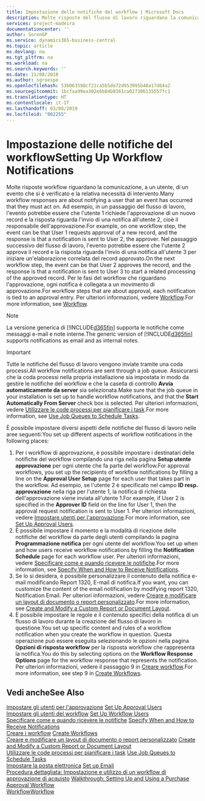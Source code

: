 ```yaml
---
title: Impostazione delle notifiche del workflow | Microsoft Docs
description: Molte risposte del flusso di lavoro riguardano la comunicazione, a un utente, di un evento che si è verificato e la relativa necessità di intervento. Ad esempio, in un passaggio del flusso di lavoro, l'evento potrebbe essere che l'utente 1 richiede l'approvazione di un nuovo record e la risposta riguarda l'invio di una notifica all'utente 2, cioè il responsabile dell'approvazione. Nel passaggio successivo del flusso di lavoro, l'evento potrebbe essere che l'utente 2 approva il record e la risposta riguarda l'invio di una notifica all'utente 3 per iniziare un'elaborazione correlata del record approvato. Per le fasi del workflow che riguardano l'approvazione, ogni notifica è collegata a un movimento di approvazione.
services: project-madeira
documentationcenter: ''
author: SorenGP
ms.service: dynamics365-business-central
ms.topic: article
ms.devlang: na
ms.tgt_pltfrm: na
ms.workload: na
ms.search.keywords: ''
ms.date: 11/08/2018
ms.author: sgroespe
ms.openlocfilehash: 53b063598cf21ca5b5de72d953995b48a17d64a2
ms.sourcegitcommit: 1bcfaa99ea302e6b84b8361ca02730b135557fc1
ms.translationtype: HT
ms.contentlocale: it-IT
ms.lasthandoff: 03/08/2019
ms.locfileid: "802255"
---
```

# <a name="setting-up-workflow-notifications"></a><span data-ttu-id="6cef6-106">Impostazione delle notifiche del workflow</span><span class="sxs-lookup"><span data-stu-id="6cef6-106">Setting Up Workflow Notifications</span></span>
<span data-ttu-id="6cef6-107">Molte risposte workflow riguardano la comunicazione, a un utente, di un evento che si è verificato e la relativa necessità di intervento.</span><span class="sxs-lookup"><span data-stu-id="6cef6-107">Many workflow responses are about notifying a user that an event has occurred that they must act on.</span></span> <span data-ttu-id="6cef6-108">Ad esempio, in un passaggio del flusso di lavoro, l'evento potrebbe essere che l'utente 1 richiede l'approvazione di un nuovo record e la risposta riguarda l'invio di una notifica all'utente 2, cioè il responsabile dell'approvazione.</span><span class="sxs-lookup"><span data-stu-id="6cef6-108">For example, on one workflow step, the event can be that User 1 requests approval of a new record, and the response is that a notification is sent to User 2, the approver.</span></span> <span data-ttu-id="6cef6-109">Nel passaggio successivo del flusso di lavoro, l'evento potrebbe essere che l'utente 2 approva il record e la risposta riguarda l'invio di una notifica all'utente 3 per iniziare un'elaborazione correlata del record approvato.</span><span class="sxs-lookup"><span data-stu-id="6cef6-109">On the next workflow step, the event can be that User 2 approves the record, and the response is that a notification is sent to User 3 to start a related processing of the approved record.</span></span> <span data-ttu-id="6cef6-110">Per le fasi del workflow che riguardano l'approvazione, ogni notifica è collegata a un movimento di approvazione.</span><span class="sxs-lookup"><span data-stu-id="6cef6-110">For workflow steps that are about approval, each notification is tied to an approval entry.</span></span> <span data-ttu-id="6cef6-111">Per ulteriori informazioni, vedere [Workflow](across-workflow.md).</span><span class="sxs-lookup"><span data-stu-id="6cef6-111">For more information, see [Workflow](across-workflow.md).</span></span>  

> [!NOTE]  
>  <span data-ttu-id="6cef6-112">La versione generica di [!INCLUDE[d365fin](includes/d365fin_md.md)] supporta le notifiche come messaggi e-mail e note interne.</span><span class="sxs-lookup"><span data-stu-id="6cef6-112">The generic version of [!INCLUDE[d365fin](includes/d365fin_md.md)] supports notifications as email and as internal notes.</span></span>  

> [!IMPORTANT]  
>  <span data-ttu-id="6cef6-113">Tutte le notifiche del flusso di lavoro vengono inviate tramite una coda processi.</span><span class="sxs-lookup"><span data-stu-id="6cef6-113">All workflow notifications are sent through a job queue.</span></span> <span data-ttu-id="6cef6-114">Assicurarsi che la coda processi nella propria installazione sia impostata in modo da gestire le notifiche del workflow e che la casella di controllo **Avvia automaticamente da server** sia selezionata.</span><span class="sxs-lookup"><span data-stu-id="6cef6-114">Make sure that the job queue in your installation is set up to handle workflow notifications, and that the **Start Automatically From Server** check box is selected.</span></span> <span data-ttu-id="6cef6-115">Per ulteriori informazioni, vedere [Utilizzare le code processi per pianificare i task](admin-job-queues-schedule-tasks.md).</span><span class="sxs-lookup"><span data-stu-id="6cef6-115">For more information, see [Use Job Queues to Schedule Tasks](admin-job-queues-schedule-tasks.md).</span></span>

<span data-ttu-id="6cef6-116">È possibile impostare diversi aspetti delle notifiche del flusso di lavoro nelle aree seguenti:</span><span class="sxs-lookup"><span data-stu-id="6cef6-116">You set up different aspects of workflow notifications in the following places:</span></span>  

1.  <span data-ttu-id="6cef6-117">Per i workflow di approvazione, è possibile impostare i destinatari delle notifiche del workflow compilando una riga nella pagina **Setup utente approvazione** per ogni utente che fa parte del workflow.</span><span class="sxs-lookup"><span data-stu-id="6cef6-117">For approval workflows, you set up the recipients of workflow notifications by filling a line on the **Approval User Setup** page for each user that takes part in the workflow.</span></span> <span data-ttu-id="6cef6-118">Ad esempio, se l'utente 2 è specificato nel campo **ID resp. approvazione** nella riga per l'utente 1, la notifica di richiesta dell'approvazione viene inviata all'utente 1.</span><span class="sxs-lookup"><span data-stu-id="6cef6-118">For example, if User 2 is specified in the **Approver ID** field on the line for User 1, then the approval request notification is sent to User 1.</span></span> <span data-ttu-id="6cef6-119">Per ulteriori informazioni, vedere [Impostare utenti per l'approvazione](across-how-to-set-up-approval-users.md).</span><span class="sxs-lookup"><span data-stu-id="6cef6-119">For more information, see [Set Up Approval Users](across-how-to-set-up-approval-users.md).</span></span>  
2.  <span data-ttu-id="6cef6-120">È possibile impostare il momento e la modalità di ricezione delle notifiche del workflow da parte degli utenti compilando la pagina **Programmazione notifica** per ogni utente del workflow.</span><span class="sxs-lookup"><span data-stu-id="6cef6-120">You set up when and how users receive workflow notifications by filling the **Notification Schedule** page for each workflow user.</span></span> <span data-ttu-id="6cef6-121">Per ulteriori informazioni, vedere [Specificare come e quando ricevere le notifiche](across-how-to-specify-when-and-how-to-receive-notifications.md).</span><span class="sxs-lookup"><span data-stu-id="6cef6-121">For more information, see [Specify When and How to Receive Notifications](across-how-to-specify-when-and-how-to-receive-notifications.md).</span></span>  
3.  <span data-ttu-id="6cef6-122">Se lo si desidera, è possibile personalizzare il contenuto della notifica e-mail modificando Report 1320, E-mail di notifica.</span><span class="sxs-lookup"><span data-stu-id="6cef6-122">If you want, you can customize the content of the email notification by modifying report 1320, Notification Email.</span></span> <span data-ttu-id="6cef6-123">Per ulteriori informazioni, vedere [Creare e modificare un layout di documento o report personalizzato](ui-how-create-custom-report-layout.md).</span><span class="sxs-lookup"><span data-stu-id="6cef6-123">For more information, see [Create and Modify a Custom Report or Document Layout](ui-how-create-custom-report-layout.md).</span></span>  
4.  <span data-ttu-id="6cef6-124">È possibile impostare le regole e il contenuto specifici della notifica di un flusso di lavoro durante la creazione del flusso di lavoro in questione.</span><span class="sxs-lookup"><span data-stu-id="6cef6-124">You set up specific content and rules of a workflow notification when you create the workflow in question.</span></span> <span data-ttu-id="6cef6-125">Questa operazione può essere eseguita selezionando le opzioni nella pagina **Opzioni di risposta workflow** per la risposta workflow che rappresenta la notifica.</span><span class="sxs-lookup"><span data-stu-id="6cef6-125">You do this by selecting options on the **Workflow Response Options** page for the workflow response that represents the notification.</span></span> <span data-ttu-id="6cef6-126">Per ulteriori informazioni, vedere il passaggio 9 in [Creare workflow](across-how-to-create-workflows.md).</span><span class="sxs-lookup"><span data-stu-id="6cef6-126">For more information, see step 9 in [Create Workflows](across-how-to-create-workflows.md).</span></span>  

## <a name="see-also"></a><span data-ttu-id="6cef6-127">Vedi anche</span><span class="sxs-lookup"><span data-stu-id="6cef6-127">See Also</span></span>  
 <span data-ttu-id="6cef6-128">[Impostare gli utenti per l'approvazione](across-how-to-set-up-approval-users.md) </span><span class="sxs-lookup"><span data-stu-id="6cef6-128">[Set Up Approval Users](across-how-to-set-up-approval-users.md) </span></span>  
 <span data-ttu-id="6cef6-129">[Impostare gli utenti del workflow](across-how-to-set-up-workflow-users.md) </span><span class="sxs-lookup"><span data-stu-id="6cef6-129">[Set Up Workflow Users](across-how-to-set-up-workflow-users.md) </span></span>  
 <span data-ttu-id="6cef6-130">[Specificare come e quando ricevere le notifiche](across-how-to-specify-when-and-how-to-receive-notifications.md) </span><span class="sxs-lookup"><span data-stu-id="6cef6-130">[Specify When and How to Receive Notifications](across-how-to-specify-when-and-how-to-receive-notifications.md) </span></span>  
 <span data-ttu-id="6cef6-131">[Creare i workflow](across-how-to-create-workflows.md) </span><span class="sxs-lookup"><span data-stu-id="6cef6-131">[Create Workflows](across-how-to-create-workflows.md) </span></span>  
 <span data-ttu-id="6cef6-132">[Creare e modificare un layout di documento o report personalizzato](ui-how-create-custom-report-layout.md) </span><span class="sxs-lookup"><span data-stu-id="6cef6-132">[Create and Modify a Custom Report or Document Layout](ui-how-create-custom-report-layout.md) </span></span>  
 <span data-ttu-id="6cef6-133">[Utilizzare le code processi per pianificare i task](admin-job-queues-schedule-tasks.md) </span><span class="sxs-lookup"><span data-stu-id="6cef6-133">[Use Job Queues to Schedule Tasks](admin-job-queues-schedule-tasks.md) </span></span>  
 <span data-ttu-id="6cef6-134">[Impostare la posta elettronica](admin-how-setup-email.md) </span><span class="sxs-lookup"><span data-stu-id="6cef6-134">[Set up Email](admin-how-setup-email.md) </span></span>  
 <span data-ttu-id="6cef6-135">[Procedura dettagliata: Impostazione e utilizzo di un workflow di approvazione di acquisto](walkthrough-setting-up-and-using-a-purchase-approval-workflow.md) </span><span class="sxs-lookup"><span data-stu-id="6cef6-135">[Walkthrough: Setting Up and Using a Purchase Approval Workflow](walkthrough-setting-up-and-using-a-purchase-approval-workflow.md) </span></span>  
 [<span data-ttu-id="6cef6-136">Workflow</span><span class="sxs-lookup"><span data-stu-id="6cef6-136">Workflow</span></span>](across-workflow.md)   
